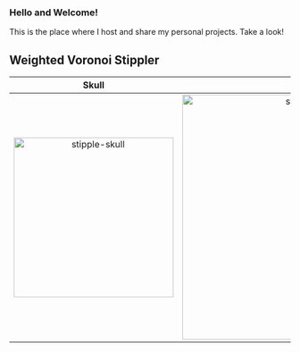 ### Hello and Welcome!

This is the place where I host and share my personal projects. Take a look!

## Weighted Voronoi Stippler

Skull | Car | Pumpkin
:---: | :---: | :---:
<img width="286" alt="stipple-skull" src="https://github.com/user-attachments/assets/b8ee8bd7-8ca8-476e-a9bc-32bae77cf036"> | <img width="439" alt="stipple-car" src="https://github.com/user-attachments/assets/2c84dc51-f653-438b-b282-001e37f73986"> | <img width="280" alt="stipple-pumpkin" src="https://github.com/user-attachments/assets/c1b15ac1-cee5-4e02-ae3c-0c6ad6abb9cd">
